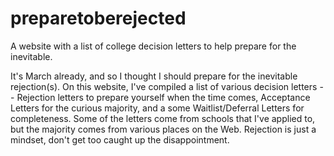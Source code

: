 # preparetoberejected
A website with a list of college decision letters to help prepare for the inevitable.

It's March already, and so I thought I should prepare for the inevitable rejection(s). On this website, I've compiled a list of various decision letters -- Rejection letters to prepare yourself when the time comes, Acceptance Letters for the curious majority, and a some Waitlist/Deferral Letters for completeness. Some of the letters come from schools that I've applied to, but the majority comes from various places on the Web. Rejection is just a mindset, don't get too caught up the disappointment. 
